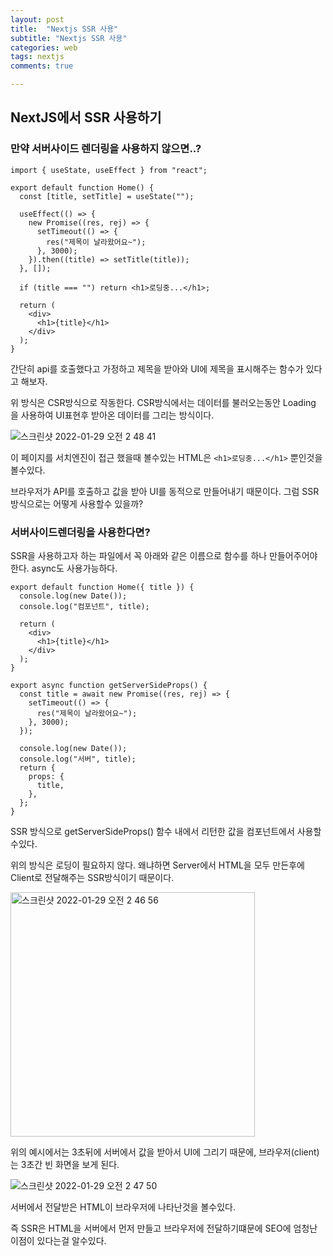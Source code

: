 ```yaml
---
layout: post
title:  "Nextjs SSR 사용"
subtitle: "Nextjs SSR 사용"
categories: web
tags: nextjs
comments: true

---
```


## NextJS에서 SSR 사용하기


### 만약 서버사이드 렌더링을 사용하지 않으면..?

```
import { useState, useEffect } from "react";

export default function Home() {
  const [title, setTitle] = useState("");

  useEffect(() => {
    new Promise((res, rej) => {
      setTimeout(() => {
        res("제목이 날라왔어요~");
      }, 3000);
    }).then((title) => setTitle(title));
  }, []);

  if (title === "") return <h1>로딩중...</h1>;

  return (
    <div>
      <h1>{title}</h1>
    </div>
  );
}
```

간단히 api를 호출했다고 가정하고 제목을 받아와 UI에 제목을 표시해주는 함수가 있다고 해보자.

위 방식은 CSR방식으로 작동한다. CSR방식에서는 데이터를 불러오는동안 Loading 을 사용하여 UI표현후 받아온 데이터를 그리는 방식이다.

![스크린샷 2022-01-29 오전 2 48 41](https://user-images.githubusercontent.com/56789064/151596566-4bd53428-a19c-4c18-9f7b-c61e723f9e11.png)

이 페이지를 서치엔진이 접근 했을때 볼수있는 HTML은 `<h1>로딩중...</h1>` 뿐인것을 볼수있다.

브라우저가 API를 호출하고 값을 받아 UI를 동적으로 만들어내기 때문이다. 그럼 SSR 방식으로는 어떻게 사용할수 있을까?

### 서버사이드렌더링을 사용한다면?

SSR을 사용하고자 하는 파일에서 꼭 아래와 같은 이름으로 함수를 하나 만들어주어야 한다. async도 사용가능하다.

```
export default function Home({ title }) {
  console.log(new Date());
  console.log("컴포넌트", title);

  return (
    <div>
      <h1>{title}</h1>
    </div>
  );
}

export async function getServerSideProps() {
  const title = await new Promise((res, rej) => {
    setTimeout(() => {
      res("제목이 날라왔어요~");
    }, 3000);
  });

  console.log(new Date());
  console.log("서버", title);
  return {
    props: {
      title,
    },
  };
}
```

SSR 방식으로 getServerSideProps() 함수 내에서 리턴한 값을 컴포넌트에서 사용할수있다.

위의 방식은 로딩이 필요하지 않다. 왜냐하면 Server에서 HTML을 모두 만든후에 Client로 전달해주는 SSR방식이기 때문이다.

<img width="391" alt="스크린샷 2022-01-29 오전 2 46 56" src="https://user-images.githubusercontent.com/56789064/151596316-32a215d9-e844-4acb-8fae-92c87b2dec4b.png">

위의 예시에서는 3초뒤에 서버에서 값을 받아서 UI에 그리기 때문에, 브라우저(client)는 3초간 빈 화면을 보게 된다.

![스크린샷 2022-01-29 오전 2 47 50](https://user-images.githubusercontent.com/56789064/151596448-323c5e5c-0b5d-44e6-9063-0705b6d48223.png)

서버에서 전달받은 HTML이 브라우저에 나타난것을 볼수있다.

즉 SSR은 HTML을 서버에서 먼저 만들고 브라우저에 전달하기떄문에 SEO에 엄청난 이점이 있다는걸 알수있다.

